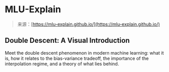 <!--yml
category: 未分类
date: 2024-05-27 14:34:17
-->

# MLU-Explain

> 来源：[https://mlu-explain.github.io/](https://mlu-explain.github.io/)

## Double Descent: A Visual Introduction

Meet the double descent phenomenon in modern machine learning: what it is, how it relates to the bias-variance tradeoff, the importance of the interpolation regime, and a theory of what lies behind.